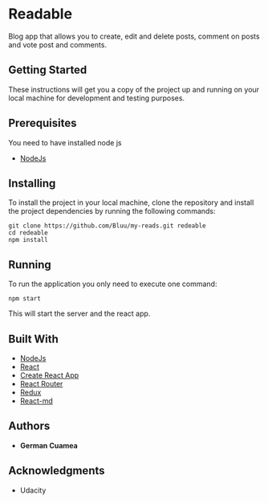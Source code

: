 # Readable

Blog app that allows you to create, edit and delete posts, comment on posts and  vote post and comments.

## Getting Started

These instructions will get you a copy of the project up and running on your local machine for development and testing purposes.

## Prerequisites

You need to have installed node js

* [NodeJs](https://nodejs.org/en/)

## Installing

To install the project in your local machine, clone the repository and install the project dependencies by running the following commands:

```
git clone https://github.com/Bluu/my-reads.git redeable
cd redeable
npm install
```

## Running

To run the application you only need to execute one command:

```
npm start
```

This will start the server and the react app.

## Built With

* [NodeJs](https://nodejs.org/en/)
* [React](https://facebook.github.io/react/)
* [Create React App](https://github.com/facebookincubator/create-react-app)
* [React Router](https://github.com/ReactTraining/react-router)
* [Redux](http://redux.js.org/)
* [React-md](https://react-md.mlaursen.com/)

## Authors

* **German Cuamea**

## Acknowledgments

* Udacity